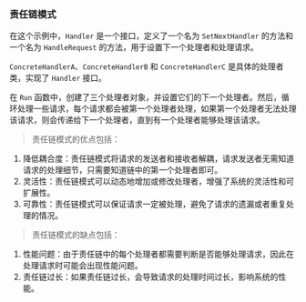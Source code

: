 ### 责任链模式

在这个示例中，`Handler` 是一个接口，定义了一个名为 `SetNextHandler` 的方法和一个名为 `HandleRequest` 的方法，用于设置下一个处理者和处理请求。

`ConcreteHandlerA`、`ConcreteHandlerB` 和 `ConcreteHandlerC` 是具体的处理者类，实现了 `Handler` 接口。

在 `Run` 函数中，创建了三个处理者对象，并设置它们的下一个处理者。然后，循环处理一些请求，每个请求都会被第一个处理者处理，如果第一个处理者无法处理该请求，则会传递给下一个处理者，直到有一个处理者能够处理该请求。

> 责任链模式的优点包括：
1. 降低耦合度：责任链模式将请求的发送者和接收者解耦，请求发送者无需知道请求的处理细节，只需要知道链中的第一个处理者即可。
2. 灵活性：责任链模式可以动态地增加或修改处理者，增强了系统的灵活性和可扩展性。
3. 可靠性：责任链模式可以保证请求一定被处理，避免了请求的遗漏或者重复处理的情况。 
> 责任链模式的缺点包括：
1. 性能问题：由于责任链中的每个处理者都需要判断是否能够处理请求，因此在处理请求时可能会出现性能问题。
2. 责任链过长：如果责任链过长，会导致请求的处理时间过长，影响系统的性能。
